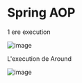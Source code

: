 # Spring AOP


1 ere execution 

![image](https://user-images.githubusercontent.com/82539023/209161059-2fcc637c-c347-4d24-9bad-965fd933589e.png)

L'execution de Around

![image](https://user-images.githubusercontent.com/82539023/209164555-0a2cc4be-c966-44b8-8779-a9a4a8d7ca5c.png)
